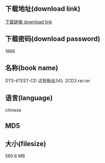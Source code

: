 ## 下载地址(download link)
[下载链接 download link](https://tutu365.netlify.app/?s=DTS-%E3%80%8ATEST-CD+%E8%AF%95%E9%9F%B3%E6%9E%81%E5%93%8134%E3%80%8B2CD2.rar)

## 下载密码(download password)
1866

## 名称(book name)
DTS-《TEST-CD 试音极品34》2CD2.rar.rar

## 语言(language)
chinese

## MD5


## 大小(filesize)
560.6 MB
